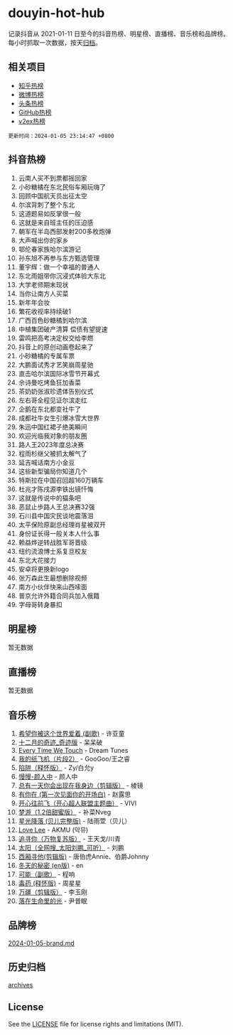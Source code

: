 # douyin-hot-hub

记录抖音从 2021-01-11 日至今的抖音热榜、明星榜、直播榜、音乐榜和品牌榜。每小时抓取一次数据，按天[归档](archives)。

## 相关项目

- [知乎热榜](https://github.com/lonnyzhang423/zhihu-hot-hub)
- [微博热榜](https://github.com/lonnyzhang423/weibo-hot-hub)
- [头条热榜](https://github.com/lonnyzhang423/toutiao-hot-hub)
- [GitHub热榜](https://github.com/lonnyzhang423/github-hot-hub)
- [v2ex热榜](https://github.com/lonnyzhang423/v2ex-hot-hub)


`更新时间：2024-01-05 23:14:47 +0800`

## 抖音热榜

1. 云南人买不到票都摇回家
1. 小砂糖橘在东北民俗车厢玩嗨了
1. 回顾中国航天员出征太空
1. 尔滨背刺了整个东北
1. 这道题易如反掌很一般
1. 这就是来自班主任的压迫感
1. 朝军在半岛西部发射200多枚炮弹
1. 大声喊出你的家乡
1. 鄂伦春家族哈尔滨游记
1. 孙东旭不再参与东方甄选管理
1. 董宇辉：做一个幸福的普通人
1. 东北雨姐带你沉浸式体验大东北
1. 大学老师期末现状
1. 当你让南方人买菜
1. 新年年会妆
1. 繁花收视率持续破1
1. 广西百色砂糖橘到哈尔滨
1. 中植集团破产清算 偿债有望提速
1. 雷鸣把高考决定权交给李燃
1. 抖音上的原创动画卷起来了
1. 小砂糖橘的专属车票
1. 大鹏面试秀才艺笑崩周星驰
1. 直击哈尔滨国际冰雪节开幕式
1. 佘诗曼吃烤鱼狂加香菜
1. 茶奶奶张淑珍遗体告别仪式
1. 左右哥全程见证尔滨走红
1. 企鹅在东北都变社牛了
1. 成都社牛女生引爆冰雪大世界
1. 朱迅中国红裙子绝美瞬间
1. 欢迎光临我对象的朋友圈
1. 路人王2023年度总决赛
1. 程雨杉继父被抓太解气了
1. 延吉喊话南方小金豆
1. 这些新型骗局你知道几个
1. 特斯拉在中国召回超160万辆车
1. 杜兆才陈戌源李铁出镜忏悔
1. 这就是传说中的猫条吧
1. 恶鼠止步路人王总决赛32强
1. 石川县中国灾民谈地震落泪
1. 太平保险原副总经理肖星被双开
1. 身份证长得一般关本人什么事
1. 赖益烨逆转战胜军哥晋级
1. 纽约流浪博士系复旦校友
1. 东北大花接力
1. 安卓将更换新logo
1. 张万森此生最想删除视频
1. 南方小伙伴快来山西嗦面
1. 普京允许外籍合同兵加入俄籍
1. 字母哥转身暴扣

## 明星榜

暂无数据

## 直播榜

暂无数据

## 音乐榜

1. [希望你被这个世界爱着 (副歌)](https://sf3-cdn-tos.douyinstatic.com/obj/tos-cn-ve-2774/oUHCmWQfZlE3QQBKBeD8rCFLpJzPgCpImhsxMt) - 许亚童
1. [十二月的奇迹_奇迹版](https://sf6-cdn-tos.douyinstatic.com/obj/tos-cn-ve-2774/oMslvA9FBzGMGHnyUuoiiUjtIAXfMz6tzwByW8) - 呆呆破
1. [Every Time We Touch](https://sf3-cdn-tos.douyinstatic.com/obj/tos-cn-ve-2774/ogN6lUKQeBBfEVhIOMikG1CcJjugxk1tztZyhP) - Dream Tunes
1. [我的纸飞机（片段2）](https://sf86-cdn-tos.douyinstatic.com/obj/tos-cn-ve-2774/oM2ZrKcg2CD5AeRB2gkeXOFB1IxAGJdZPazYHf) - GooGoo/王之睿
1. [陷阱（释怀版）](https://sf6-cdn-tos.douyinstatic.com/obj/tos-cn-ve-2774/oE8C21LeZrzKLDFfQYgMzx4GAIHageG5IzayY7) - Zy/白允y
1. [慢慢-颜人中](https://sf3-cdn-tos.douyinstatic.com/obj/tos-cn-ve-2774/ocjHNfBXdBxQNC8ZGAeoLMFTUgtBg8bkExunDC) - 颜人中
1. [总有一天你会出现在我身边（剪辑版）](https://sf86-cdn-tos.douyinstatic.com/obj/tos-cn-ve-2774/oMLsHwhWW7CYoAhoWB9EXUQIzNBsfAJxpAoxCU) - 棱镜
1. [有你在 (第一次见面你的开场白)](https://sf86-cdn-tos.douyinstatic.com/obj/tos-cn-ve-2774/oAthrQ3ClJBfI57uBoFEgNDYtNCZ0TSYQQfxQ0) - 赵露思
1. [开心往前飞（开心超人联盟主题曲）](https://sf3-cdn-tos.douyinstatic.com/obj/tos-cn-ve-2774/9d8fb7c82cf1421fb93a9fe925275e0a) - VIVI
1. [梦游（1.2倍甜蜜版）](https://sf6-cdn-tos.douyinstatic.com/obj/tos-cn-ve-2774/o4gyAUm8hwufoEABmwVIiQtHsFuGzAEEWtNMzo) - 补菜Nveg
1. [星光降落 (贝儿完整版)](https://sf86-cdn-tos.douyinstatic.com/obj/tos-cn-ve-2774/okwB9hAwyAtsFFkFBzAX1hOOfQuIoMNs0W2Mwr) - 陆雨萱（贝儿）
1. [Love Lee](https://sf86-cdn-tos.douyinstatic.com/obj/tos-cn-ve-2774/o05GbkJGbCBTdDnMtB0fwOYgkeZp23vrWQDQBS) - AKMU (악뮤)
1. [追寻你（万物复苏版）](https://sf86-cdn-tos.douyinstatic.com/obj/tos-cn-ve-2774/oYeAZJsbjIDit9APmBg8u6uDUQnHmoCf3gbo74) - 王天戈/川青
1. [太阳（全网搜_太阳刘鹏_可听）](https://sf86-cdn-tos.douyinstatic.com/obj/tos-cn-ve-2774/ogWbyIQnlBFImVbeDocRdCIYtBHlbJXgfZMvgz) - 刘鹏
1. [西厢寻他(剪辑版)](https://sf86-cdn-tos.douyinstatic.com/obj/tos-cn-ve-2774/oUsAVfAQKlRNxEv5qxvIB8o5qmIWUcXbzJKJhw) - 唐伯虎Annie、伯爵Johnny
1. [冬天的秘密 (en版)](https://sf86-cdn-tos.douyinstatic.com/obj/tos-cn-ve-2774/okIuMHDdzyf3FjGK4Lphe1vfHcQaPIHAg0Z4CR) - en
1. [可能（副歌）](https://sf86-cdn-tos.douyinstatic.com/obj/tos-cn-ve-2774/cde1731888894259b333569393c2fb51) - 程响
1. [毒药 (释怀版)](https://sf6-cdn-tos.douyinstatic.com/obj/tos-cn-ve-2774/oYILMEAzspdZBIzy4frJNB8ZHPHWAhiwowd4Ad) - 周星星
1. [万疆（剪辑版）](https://sf3-cdn-tos.douyinstatic.com/obj/tos-cn-ve-2774/ooG7oVgFlDTelKCjCsTTobQvbdtj1BBQXnfZd8) - 李玉刚
1. [落在生命里的光](https://sf3-cdn-tos.douyinstatic.com/obj/tos-cn-ve-2774/d9ffa8c090124ea58bb10df9b510c01d) - 尹昔眠

## 品牌榜

[2024-01-05-brand.md](archives/2024-01-05-brand.md)

## 历史归档

[archives](archives)

## License

See the [LICENSE](LICENSE) file for license rights and limitations (MIT).
